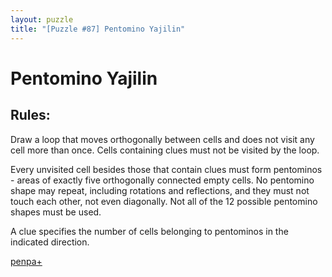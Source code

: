 ```yaml
---
layout: puzzle
title: "[Puzzle #87] Pentomino Yajilin"
---
```


# Pentomino Yajilin

## Rules:

Draw a loop that moves orthogonally between cells and does not visit any cell more than once. Cells containing clues must not be visited by the loop.

Every unvisited cell besides those that contain clues must form pentominos - areas of exactly five orthogonally connected empty cells. No pentomino shape may repeat, including rotations and reflections, and they must not touch each other, not even diagonally. Not all of the 12 possible pentomino shapes must be used.

A clue specifies the number of cells belonging to pentominos in the indicated direction. 

[penpa+](https://tinyurl.com/24rm4enm)
